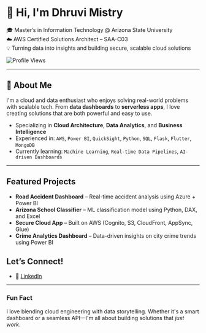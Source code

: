 
# 👋 Hi, I'm Dhruvi Mistry

🎓 Master’s in Information Technology @ Arizona State University  
☁️ AWS Certified Solutions Architect – SAA-C03  
💡 Turning data into insights and building secure, scalable cloud solutions  

![Profile Views](https://komarev.com/ghpvc/?username=dhruvimistry&label=Profile%20views&color=0e75b6&style=flat)

---

## 🚀 About Me

I'm a cloud and data enthusiast who enjoys solving real-world problems with scalable tech. From **data dashboards** to **serverless apps**, I love creating solutions that are both powerful and easy to use.

- Specializing in **Cloud Architecture**, **Data Analytics**, and **Business Intelligence**
- Experienced in: `AWS`, `Power BI`, `QuickSight`, `Python`, `SQL`, `Flask`, `Flutter`, `MongoDB`
- Currently learning: `Machine Learning`, `Real-time Data Pipelines`, `AI-driven Dashboards`

---

##  Featured Projects

-  **Road Accident Dashboard** – Real-time accident analysis using Azure + Power BI  
-  **Arizona School Classifier** – ML classification model using Python, DAX, and Excel  
- **Secure Cloud App** – Built on AWS (Cognito, S3, CloudFront, AppSync, Glue)  
-  **Crime Analytics Dashboard** – Data-driven insights on city crime trends using Power BI



##  Let’s Connect!

- 🔗 [LinkedIn](https://www.linkedin.com/in/dhruvimistry)  


---

### Fun Fact

I love blending cloud engineering with data storytelling. Whether it's a smart dashboard or a seamless API—I'm all about building solutions that *just work*.

